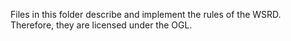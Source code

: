 Files in this folder describe and implement the rules of the WSRD. Therefore, they are licensed under the OGL.
